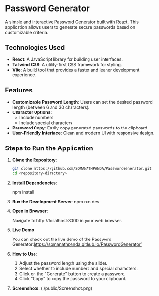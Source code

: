 # Password Generator

A simple and interactive Password Generator built with React. This application allows users to generate secure passwords based on customizable criteria.

## Technologies Used

- **React**: A JavaScript library for building user interfaces.
- **Tailwind CSS**: A utility-first CSS framework for styling.
- **Vite**: A build tool that provides a faster and leaner development experience.

## Features

- **Customizable Password Length**: Users can set the desired password length (between 6 and 30 characters).
- **Character Options**: 
  - Include numbers
  - Include special characters
- **Password Copy**: Easily copy generated passwords to the clipboard.
- **User-Friendly Interface**: Clean and modern UI with responsive design.

## Steps to Run the Application

1. **Clone the Repository**:
   ```bash
   git clone https://github.com/SOMANATHPANDA/PasswordGenerator.git
   cd <repository-directory>

2. **Install Dependencies**:

    npm install

3. **Run the Development Server**:
    npm run dev

4. **Open in Browser**:

    Navigate to http://localhost:3000 in your web browser.

6. **Live Demo** 

    You can check out the live demo of the Password Generator:https://somanathpanda.github.io/PasswordGenerator/

5. **How to Use**:

    1. Adjust the password length using the slider.
    2. Select whether to include numbers and special characters.
    3. Click on the "Generate" button to create a password.
    4. Click "Copy" to copy the password to your clipboard.

5. **Screenshots**: (./public/Screenshot.png)
